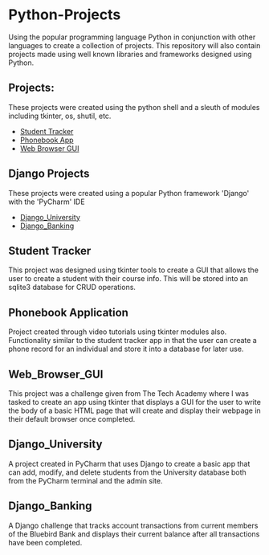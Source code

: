 # Python-Projects
Using the popular programming language Python in conjunction with other languages to create a collection of projects. This repository will also contain projects made using well known libraries and frameworks designed using Python.

## Projects: 
These projects were created using the python shell and a sleuth of modules including tkinter, os, shutil, etc.
* [Student Tracker](./Assignments/Student-Tracking/student_main.py)
* [Phonebook App](./Phonebook_Application/phonebook_main.py)
* [Web Browser GUI](./Challenges/Web_Browser_GUI.py)

## Django Projects
These projects were created using a popular Python framework 'Django' with the 'PyCharm' IDE
* [Django_University](./PyCharmProjects/Django_University/Classes/classApp)
* [Django_Banking](./PyCharmProjects/Django_Banking/Django_Checkook/Checkbook)

## Student Tracker
This project was designed using tkinter tools to create a GUI that allows the user to create a student with their course info. This will be stored into an sqlite3 database for CRUD operations.

## Phonebook Application
Project created through video tutorials using tkinter modules also. Functionality similar to the student tracker app in that the user can create a phone record for an individual and store it into a database for later use.

## Web_Browser_GUI
This project was a challenge given from The Tech Academy where I was tasked to create an app using tkinter that displays a GUI for the user to write the body of a basic HTML page that will create and display their webpage in their default browser once completed. 

## Django_University
A project created in PyCharm that uses Django to create a basic app that can add, modify, and delete students from the University database both from the PyCharm terminal and the admin site.

## Django_Banking
A Django challenge that tracks account transactions from current members of the Bluebird Bank and displays their current balance after all transactions have been completed.
